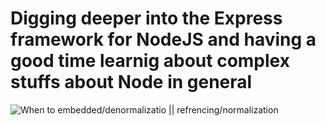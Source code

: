 # Digging deeper into the Express framework for NodeJS and having a good time learnig about complex stuffs about Node in general

![When to embedded/denormalizatio || refrencing/normalization](https://res.cloudinary.com/sqiish/image/upload/v1639054309/MongoDB_When_to_use_jqlg50.png)
